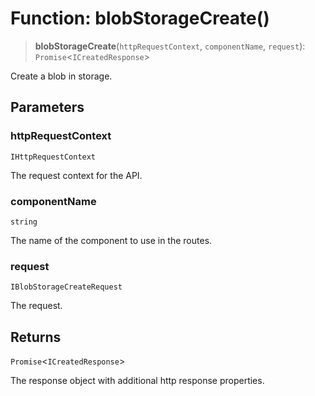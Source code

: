 # Function: blobStorageCreate()

> **blobStorageCreate**(`httpRequestContext`, `componentName`, `request`): `Promise`\<`ICreatedResponse`\>

Create a blob in storage.

## Parameters

### httpRequestContext

`IHttpRequestContext`

The request context for the API.

### componentName

`string`

The name of the component to use in the routes.

### request

`IBlobStorageCreateRequest`

The request.

## Returns

`Promise`\<`ICreatedResponse`\>

The response object with additional http response properties.
